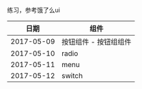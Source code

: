 练习，参考饿了么ui

|日期|组件|
|-|-|
|2017-05-09|按钮组件 - 按钮组组件|
|2017-05-10|radio|
|2017-05-11|menu|
|2017-05-12|switch|

